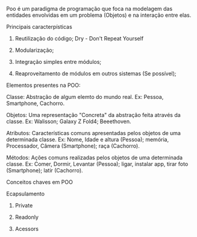 Poo é um paradigma de programação que foca na modelagem das entidades envolvidas em um problema (Objetos) e na interação entre elas.

Principais caracterpísticas

1. Reutilização do código; Dry - Don't Repeat Yourself

2. Modularização;

3. Integração simples entre módulos;

4. Reaproveitamento de módulos em outros sistemas (Se possível);

Elementos presentes na POO:

Classe: Abstração de algum elemto do mundo real. Ex: Pessoa, Smartphone, Cachorro.

Objetos: Uma representação "Concreta" da abstração feita através da classe. Ex: Walisson; Galaxy Z Fold4; Beeethoven.

Atributos: Características comuns apresentadas pelos objetos de uma determinada classe. Ex: Nome, Idade e altura (Pessoa); memória, Processador, Câmera (Smartphone); raça (Cachorro).

Métodos: Ações comuns realizadas pelos objetos de uma determinada classe. Ex: Comer, Dormir, Levantar (Pessoa); ligar, instalar app, tirar foto (Smartphone); latir (Cachorro).


Conceitos chaves em POO

Ecapsulamento

1. Private

2. Readonly

3. Acessors